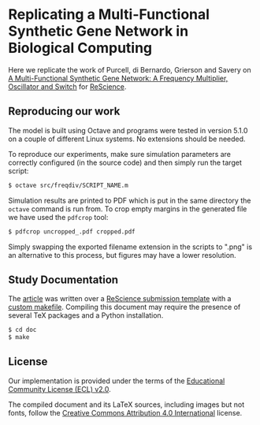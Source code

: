 # Replicating a Multi-Functional Synthetic Gene Network in Biological Computing

Here we replicate the work of Purcell, di Bernardo, Grierson and Savery on [A Multi-Functional Synthetic Gene Network: A Frequency Multiplier, Oscillator and Switch](https://dx.doi.org/10.1371%2Fjournal.pone.0016140) for [ReScience](https://rescience.github.io/).


## Reproducing our work

The model is built using Octave and programs were tested in version 5.1.0 on a couple of different Linux systems.
No extensions should be needed.

To reproduce our experiments, make sure simulation parameters are correctly configured (in the source code) and then simply run the target script:

```bash
$ octave src/freqdiv/SCRIPT_NAME.m
```

Simulation results are printed to PDF which is put in the same directory the `octave` command is run from.
To crop empty margins in the generated file we have used the `pdfcrop` tool:

```bash
$ pdfcrop uncropped_.pdf cropped.pdf
```

Simply swapping the exported filename extension in the scripts to ".png" is an alternative to this process, but figures may have a lower resolution.


## Study Documentation

The [article](article.pdf) was written over a [ReScience submission template](https://github.com/ReScience/template) with a [custom makefile](doc/Makefile).
Compiling this document may require the presence of several TeX packages and a Python installation.

```bash
$ cd doc
$ make
```


## License

Our implementation is provided under the terms of the [Educational Community License (ECL) v2.0](src/LICENSE).

The compiled document and its LaTeX sources, including images but not fonts, follow the [Creative Commons Attribution 4.0 International](doc/LICENSE) license.

